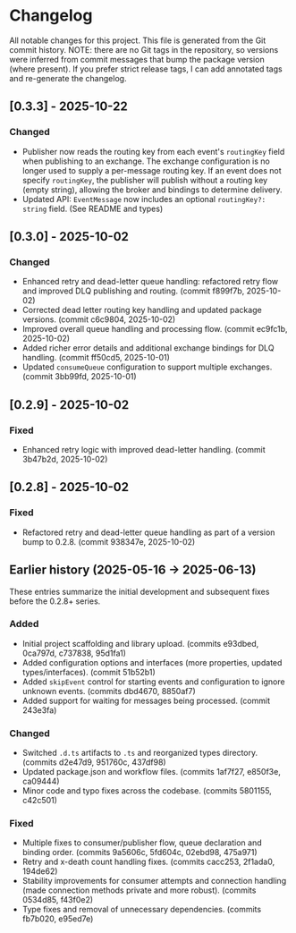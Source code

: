 # Changelog

All notable changes for this project. This file is generated from the Git commit history. NOTE: there are no Git tags in the repository, so versions were inferred from commit messages that bump the package version (where present). If you prefer strict release tags, I can add annotated tags and re-generate the changelog.

## [0.3.3] - 2025-10-22
### Changed
- Publisher now reads the routing key from each event's `routingKey` field when publishing to an exchange. The exchange configuration is no longer used to supply a per-message routing key. If an event does not specify `routingKey`, the publisher will publish without a routing key (empty string), allowing the broker and bindings to determine delivery.
- Updated API: `EventMessage` now includes an optional `routingKey?: string` field. (See README and types)

## [0.3.0] - 2025-10-02
### Changed
- Enhanced retry and dead-letter queue handling: refactored retry flow and improved DLQ publishing and routing. (commit f899f7b, 2025-10-02)
- Corrected dead letter routing key handling and updated package versions. (commit c6c9804, 2025-10-02)
- Improved overall queue handling and processing flow. (commit ec9fc1b, 2025-10-02)
- Added richer error details and additional exchange bindings for DLQ handling. (commit ff50cd5, 2025-10-01)
- Updated `consumeQueue` configuration to support multiple exchanges. (commit 3bb99fd, 2025-10-01)

## [0.2.9] - 2025-10-02
### Fixed
- Enhanced retry logic with improved dead-letter handling. (commit 3b47b2d, 2025-10-02)

## [0.2.8] - 2025-10-02
### Fixed
- Refactored retry and dead-letter queue handling as part of a version bump to 0.2.8. (commit 938347e, 2025-10-02)

## Earlier history (2025-05-16 → 2025-06-13)
These entries summarize the initial development and subsequent fixes before the 0.2.8+ series.

### Added
- Initial project scaffolding and library upload. (commits e93dbed, 0ca797d, c737838, 95d1fa1)
- Added configuration options and interfaces (more properties, updated types/interfaces). (commit 51b52b1)
- Added `skipEvent` control for starting events and configuration to ignore unknown events. (commits dbd4670, 8850af7)
- Added support for waiting for messages being processed. (commit 243e3fa)

### Changed
- Switched `.d.ts` artifacts to `.ts` and reorganized types directory. (commits d2e47d9, 951760c, 437df98)
- Updated package.json and workflow files. (commits 1af7f27, e850f3e, ca09444)
- Minor code and typo fixes across the codebase. (commits 5801155, c42c501)

### Fixed
- Multiple fixes to consumer/publisher flow, queue declaration and binding order. (commits 9a5606c, 5fd604c, 02ebd98, 475a971)
- Retry and x-death count handling fixes. (commits cacc253, 2f1ada0, 194de62)
- Stability improvements for consumer attempts and connection handling (made connection methods private and more robust). (commits 0534d85, f43f0e2)
- Type fixes and removal of unnecessary dependencies. (commits fb7b020, e95ed7e)
